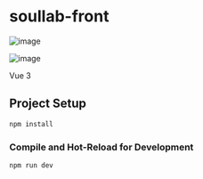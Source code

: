 # soullab-front
![image](https://github.com/user-attachments/assets/fef8ba8b-c7c5-4fc6-b29c-a09d4bc4c392)

![image](https://github.com/user-attachments/assets/b8391e5f-ca0e-4236-8ed2-68757e48f56d)


Vue 3

## Project Setup

```sh
npm install
```

### Compile and Hot-Reload for Development

```sh
npm run dev
```
